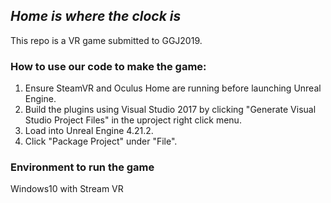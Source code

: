 ## *Home is where the clock is* 
This repo is a VR game submitted to GGJ2019.

### How to use our code to make the game:
 
1. Ensure SteamVR and Oculus Home are running before launching Unreal Engine. 
2. Build the plugins using Visual Studio 2017 by clicking "Generate Visual Studio Project Files" in the uproject right click menu.
3. Load into Unreal Engine 4.21.2. 
4. Click "Package Project" under "File".

### Environment to run the game

Windows10 with Stream VR


